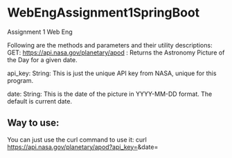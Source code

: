# WebEngAssignment1SpringBoot
Assignment 1 Web Eng

Following are the methods and parameters and their utility descriptions:
GET: https://api.nasa.gov/planetary/apod : 	Returns the Astronomy Picture of the Day for a given date.

api_key: String: This is just the unique API key from NASA, unique for this program.

date: String: This is the date of the picture in YYYY-MM-DD format. The default is current date.

## Way to use:
You can just use the curl command to use it:
curl https://api.nasa.gov/planetary/apod?api_key=<use your key>&date=<currentDate>
